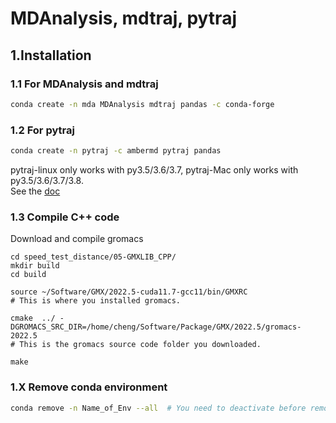 # MDAnalysis, mdtraj, pytraj  
## 1.Installation

### 1.1 For MDAnalysis and mdtraj  
```bash
conda create -n mda MDAnalysis mdtraj pandas -c conda-forge
```

### 1.2 For pytraj
```bash
conda create -n pytraj -c ambermd pytraj pandas
```
pytraj-linux only works with py3.5/3.6/3.7, pytraj-Mac only works with py3.5/3.6/3.7/3.8.    
See the [doc](https://anaconda.org/AmberMD/pytraj/)

### 1.3 Compile C++ code
Download and compile gromacs
```
cd speed_test_distance/05-GMXLIB_CPP/
mkdir build
cd build

source ~/Software/GMX/2022.5-cuda11.7-gcc11/bin/GMXRC
# This is where you installed gromacs.

cmake  ../ -DGROMACS_SRC_DIR=/home/cheng/Software/Package/GMX/2022.5/gromacs-2022.5
# This is the gromacs source code folder you downloaded.

make
```

### 1.X Remove conda environment
```bash
conda remove -n Name_of_Env --all  # You need to deactivate before removing
```
